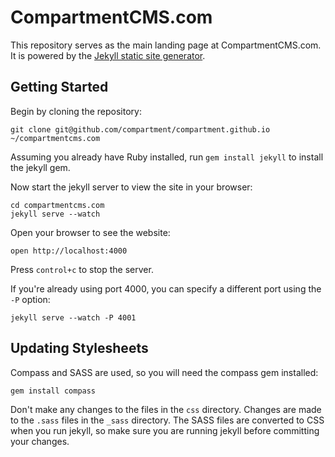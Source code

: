 # CompartmentCMS.com

This repository serves as the main landing page at CompartmentCMS.com. It is powered by the [Jekyll static site generator](http://jekyllrb.com).

## Getting Started

Begin by cloning the repository:

    git clone git@github.com/compartment/compartment.github.io ~/compartmentcms.com

Assuming you already have Ruby installed, run `gem install jekyll` to install the jekyll gem.

Now start the jekyll server to view the site in your browser:

    cd compartmentcms.com
    jekyll serve --watch

Open your browser to see the website:

    open http://localhost:4000

Press `control+c` to stop the server.

If you're already using port 4000, you can specify a different port using the `-P` option:

    jekyll serve --watch -P 4001

## Updating Stylesheets

Compass and SASS are used, so you will need the compass gem installed:

    gem install compass

Don't make any changes to the files in the `css` directory. Changes are made to the `.sass` files in the `_sass` directory. The SASS files are converted to CSS when you run jekyll, so make sure you are running jekyll before committing your changes.